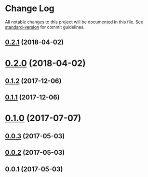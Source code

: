 # Change Log

All notable changes to this project will be documented in this file. See [standard-version](https://github.com/conventional-changelog/standard-version) for commit guidelines.

<a name="0.2.1"></a>
## [0.2.1](https://github.com/chenqingspring/vue-lottie/compare/v0.2.0...v0.2.1) (2018-04-02)



<a name="0.2.0"></a>
# [0.2.0](https://github.com/chenqingspring/vue-lottie/compare/v0.1.2...v0.2.0) (2018-04-02)



<a name="0.1.2"></a>
## [0.1.2](https://github.com/chenqingspring/vue-lottie/compare/v0.1.1...v0.1.2) (2017-12-06)



<a name="0.1.1"></a>
## [0.1.1](https://github.com/chenqingspring/vue-lottie/compare/v0.1.0...v0.1.1) (2017-12-06)



<a name="0.1.0"></a>
# [0.1.0](https://github.com/chenqingspring/vue-lottie/compare/v0.0.4...v0.1.0) (2017-07-07)



<a name="0.0.3"></a>
## [0.0.3](https://github.com/chenqingspring/vue-lottie/compare/v0.0.2...v0.0.3) (2017-05-03)



<a name="0.0.2"></a>
## [0.0.2](https://github.com/chenqingspring/vue-lottie/compare/v0.0.1...v0.0.2) (2017-05-03)



<a name="0.0.1"></a>
## 0.0.1 (2017-05-03)
